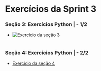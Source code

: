 #
# Exercícios da Sprint 3

### Seção 3: Exercícios Python | - 1/2

- ![Exercício da seção 3](#) 

#

### Seção 4: Exercícios Python | - 2/2

- [Exercício da seção 4](#) 

#